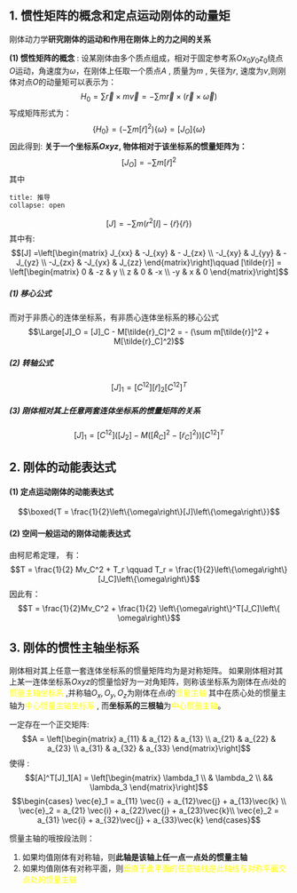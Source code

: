 ## 1. 惯性矩阵的概念和定点运动刚体的动量矩
刚体动力学**研究刚体的运动和作用在刚体上的力之间的关系**

**(1) 惯性矩阵的概念** :
设某刚体由多个质点组成，相对于固定参考系$Ox_0 y_0z_0$绕点$O$运动，角速度为$\omega$，在刚体上任取一个质点$A$ , 质量为$m$ , 矢径为$r$, 速度为$v$,则刚体对点$O$的动量矩可以表示为：
$$H_0  = \sum \vec{r}\times  m\vec{v} = -\sum m \vec{r}\times  (\vec{r}\times\vec{ \omega})$$
写成矩阵形式为：
$$\left\{H_0\right\} = \left(- \sum m [\tilde{r}]^2 \right)\left\{\omega\right\} = [J_O]\left\{\omega\right\}$$
因此得到: **关于一个坐标系$Oxyz$, 物体相对于该坐标系的惯量矩阵为：**
$$[J_O] = -\sum m[\tilde{r}]^2$$
其中
`````ad-todo
title: 推导
collapse: open
`````
$$[J] = - \sum m\left(r^2 [I] -\left\{ \tilde{r}\right\}\left\{ \tilde{r}\right\}\right)$$
其中有: 
$$[J] =\left[\begin{matrix}
J_{xx} & -J_{xy} & - J_{zx} \\
-J_{xy} & J_{yy} & -J_{yz} \\
-J_{zx} & -J_{yx} & J_{zz}
\end{matrix}\right]\qquad [\tilde{r}] = \left[\begin{matrix}
0 & -z & y \\
z & 0 & -x \\
-y & x & 0
\end{matrix}\right]$$
##### (1) 移心公式
而对于非质心的连体坐标系，有非质心连体坐标系的移心公式
$$\Large[J]_O = [J]_C - M[\tilde{r}_C]^2 = - (\sum m[\tilde{r}]^2 + M[\tilde{r}_C]^2)$$
##### (2) 转轴公式
$$[J]_1 = [C^{12}][\tilde{r}]_2[C^{12}]^T$$
##### (3)  刚体相对其上任意两套连体坐标系的惯量矩阵的关系
$$[J]_1  = [C^{12}]\left([J_{2}] - M ([\tilde{R}_C]^2 - [\tilde{r}_C]^2)\right)[C^{12}]^T$$

## 2. 刚体的动能表达式
#### (1) 定点运动刚体的动能表达式
$$\boxed{T = \frac{1}{2}\left\{\omega\right\}[J]\left\{\omega\right\}}$$
#### (2) 空间一般运动的刚体动能表达式
由柯尼希定理， 有： 
$$T = \frac{1}{2} Mv_C^2 +  T_r \qquad T_r = \frac{1}{2}\left\{\omega\right\}[J_C]\left\{\omega\right\}$$
因此有：  
$$T = \frac{1}{2}Mv_C^2 + \frac{1}{2} \left\{\omega\right\}^T[J_C]\left\{ \omega\right\}$$

## 3. 刚体的惯性主轴坐标系
刚体相对其上任意一套连体坐标系的惯量矩阵均为是对称矩阵。 如果刚体相对其上某一连体坐标系$Oxyz$的惯量恰好为一对角矩阵，则称该坐标系为刚体在点$i$处的<mark style="background: transparent; color: yellow">惯量主轴坐标系</mark> ,并称轴$O_x , O_y , O_z$为刚体在点$i$的<mark style="background: transparent; color: yellow">惯量主轴</mark>
其中在质心处的惯量主轴为<mark style="background: transparent; color: yellow">中心惯量主轴坐标系 </mark>, 而**坐标系的三根轴**为<mark style="background: transparent; color: yellow">中心惯量主轴</mark>。

一定存在一个正交矩阵: 
$$A = \left[\begin{matrix}
a_{11} & a_{12} & a_{13} \\
a_{21} & a_{22} & a_{23} \\
a_{31} & a_{32} & a_{33}
\end{matrix}\right]$$
使得 : 
$$[A]^T[J]_1[A]  = \left[\begin{matrix}
\lambda_1 \\
& \lambda_2 \\
&& \lambda_3 
\end{matrix}\right]$$
$$\begin{cases}
\vec{e}_1 = a_{11} \vec{i} + a_{12}\vec{j} + a_{13}\vec{k} \\
\vec{e}_2 = a_{21} \vec{i} + a_{22}\vec{j} + a_{23}\vec{k}\\
\vec{e}_2 = a_{31} \vec{i} + a_{32}\vec{j} + a_{33}\vec{k}
\end{cases}$$

惯量主轴的哦按段法则： 
1. 如果均值刚体有对称轴，则**此轴是该轴上任一点一点处的惯量主轴**
2. 如果均值刚体有对称平面，则<mark style="background: transparent; color: yellow">垂直于此平面的任意轴线是此轴线与对称平面交点处的惯量主轴</mark>

